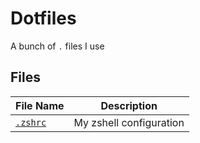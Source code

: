 # Dotfiles

A bunch of `.` files I use


## Files

|File Name| Description|
|---------|------------|
|[`.zshrc`](/.zshrc)| My zshell configuration|
